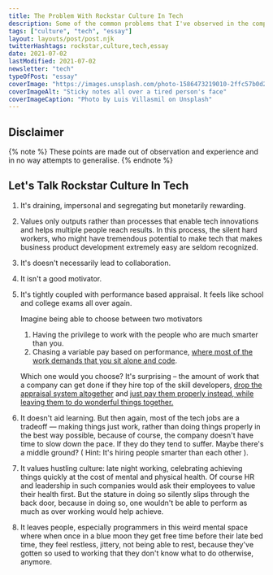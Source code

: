 ```yaml
---
title: The Problem With Rockstar Culture In Tech
description: Some of the common problems that I've observed in the companies and cultures I've worked in, and heard from friends around.
tags: ["culture", "tech", "essay"]
layout: layouts/post/post.njk
twitterHashtags: rockstar,culture,tech,essay
date: 2021-07-02
lastModified: 2021-07-02
newsletter: "tech"
typeOfPost: "essay"
coverImage: "https://images.unsplash.com/photo-1586473219010-2ffc57b0d282?ixid=MnwxMjA3fDB8MHxwaG90by1wYWdlfHx8fGVufDB8fHx8&ixlib=rb-1.2.1&auto=format&fit=crop&w=800&q=80"
coverImageAlt: "Sticky notes all over a tired person's face"
coverImageCaption: "Photo by Luis Villasmil on Unsplash"
---
```


## Disclaimer

{% note %}
  These points are made out of observation and experience and in no way attempts to generalise.
{% endnote %}

## Let's Talk Rockstar Culture In Tech

1. It's draining, impersonal and segregating but monetarily rewarding.
2. Values only outputs rather than processes that enable tech innovations and helps multiple people reach results. In this process, the silent hard workers, who might have tremendous potential to make tech that makes business product development extremely easy are seldom recognized.
3. It's doesn't necessarily lead to collaboration.
4. It isn't a good motivator.
5. It's tightly coupled with performance based appraisal. It feels like school and college exams all over again.

    Imagine being able to choose between two motivators
    1. Having the privilege to work with the people who are much smarter than you.
    2. Chasing a variable pay based on performance, [where most of the work demands that you sit alone and code](https://web.archive.org/web/20210628231425/https://kyleshevlin.com/whats-going-on-mid-2021).

    Which one would you choose? It's surprising – the amount of work that a company can get done if they hire top of the skill developers, [drop the appraisal system altogether](https://www.goodreads.com/book/show/49099937-no-rules-rules) and [just pay them properly instead, while leaving them to do wonderful things together.](https://www.goodreads.com/book/show/36417234-powerful?ac=1&from_search=true&qid=PAnPc88Y2l&rank=1)

6. It doesn't aid learning. But then again, most of the tech jobs are a tradeoff — making things just work, rather than doing things properly in the best way possible, because of course, the company doesn't have time to slow down the pace. If they do they tend to suffer. Maybe there's a middle ground? ( Hint: It's hiring people smarter than each other ).
7. It values hustling culture: late night working, celebrating achieving things quickly at the cost of mental and physical health. Of course HR and leadership in such companies would ask their employees to value their health first. But the stature in doing so silently slips through the back door, because in doing so, one wouldn't be able to perform as much as over working would help achieve.
8. It leaves people, especially programmers in this weird mental space where when once in a blue moon they get free time before their late bed time, they feel restless, jittery, not being able to rest, because they've gotten so used to working that they don't know what to do otherwise, anymore.
